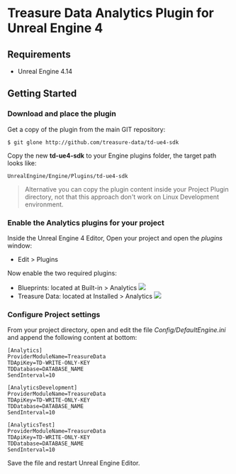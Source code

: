 # Treasure Data Analytics Plugin for Unreal Engine 4

## Requirements

- Unreal Engine 4.14

## Getting Started

### Download and place the plugin

Get a copy of the plugin from the main GIT repository:

```
$ git glone http://github.com/treasure-data/td-ue4-sdk
```

Copy the new __td-ue4-sdk__ to your Engine plugins folder, the target path looks like:

```
UnrealEngine/Engine/Plugins/td-ue4-sdk
```
> Alternative you can copy the plugin content inside your Project Plugin directory, not that this approach don't work on Linux Development environment.

### Enable the Analytics plugins for your project

Inside the Unreal Engine 4 Editor, Open your project and open the _plugins_ window:

- Edit > Plugins

Now enable the two required plugins:

- Blueprints: located at Built-in > Analytics ![](http://edsiper.linuxchile.cl/ue4_blueprints_enable.jpg)
- Treasure Data: located at Installed > Analytics ![](http://edsiper.linuxchile.cl/ue4_td_plugin_enable.jpg)

### Configure Project settings

From your project directory, open and edit the file _Config/DefaultEngine.ini_ and append the following content at bottom:

```
[Analytics]
ProviderModuleName=TreasureData
TDApiKey=TD-WRITE-ONLY-KEY
TDDatabase=DATABASE_NAME
SendInterval=10

[AnalyticsDevelopment]
ProviderModuleName=TreasureData
TDApiKey=TD-WRITE-ONLY-KEY
TDDatabase=DATABASE_NAME
SendInterval=10

[AnalyticsTest]
ProviderModuleName=TreasureData
TDApiKey=TD-WRITE-ONLY-KEY
TDDatabase=DATABASE_NAME
SendInterval=10
```

Save the file and restart Unreal Engine Editor.

